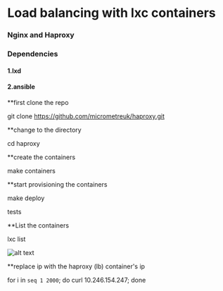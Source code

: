 # Load balancing with lxc containers 

### Nginx and  Haproxy 

### Dependencies 


#### 1.lxd

#### 2.ansible

**first clone the repo

git clone https://github.com/micrometreuk/haproxy.git

**change to the directory

cd haproxy

**create the containers

make containers

**start provisioning the containers

make deploy


tests

**List the containers

lxc list

![alt text](https://github.com/micrometreuk/haproxy/blob/master/media/lxc.png)






**replace ip with the haproxy (lb) container's ip

for i in `seq 1 2000`; do curl 10.246.154.247; done





